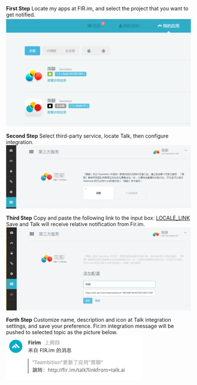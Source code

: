
**First Step** Locate my apps at FIR.im, and select the project that you want to get notified.
![](/images/inte-guide/sample-firim-1.png)

**Second Step** Select third-party service, locate Talk, then configure integration.
![](/images/inte-guide/sample-firim-2.png)

**Third Step** Copy and paste the following link to the input box: [LOCALE_LINK](LOCALE_LINK)
Save and Talk will receive relative notification from Fir.im.
![](/images/inte-guide/sample-firim-3.png)

**Forth Step** Customize name, description and icon at Talk integration settings, and save your preference. Fir.im integration message will be pushed to selected topic as the picture below.
![](/images/inte-guide/notice-firim.png)
